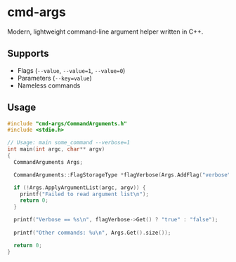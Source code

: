 # cmd-args

Modern, lightweight command-line argument helper written in C++.


## Supports

* Flags (`--value`, `--value=1`, `--value=0`)
* Parameters (`--key=value`)
* Nameless commands


## Usage

```cpp
#include "cmd-args/CommandArguments.h"
#include <stdio.h>

// Usage: main some_command --verbose=1
int main(int argc, char** argv)
{
  CommandArguments Args;

  CommandArguments::FlagStorageType *flagVerbose(Args.AddFlag("verbose", "Verbose console output", false));

  if (!Args.ApplyArgumentList(argc, argv)) {
    printf("Failed to read argument list\n");
    return 0;
  }

  printf("Verbose == %s\n", flagVerbose->Get() ? "true" : "false");
  
  printf("Other commands: %u\n", Args.Get().size());

  return 0;
}
```
